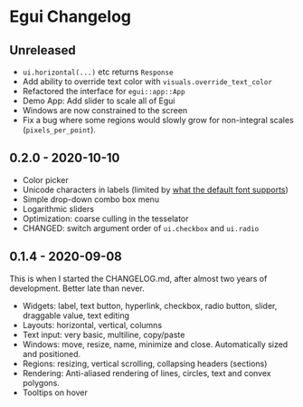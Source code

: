 # Egui Changelog

## Unreleased

* `ui.horizontal(...)` etc returns `Response`
* Add ability to override text color with `visuals.override_text_color`
* Refactored the interface for `egui::app::App`
* Demo App: Add slider to scale all of Egui
* Windows are now constrained to the screen
* Fix a bug where some regions would slowly grow for non-integral scales (`pixels_per_point`).

## 0.2.0 - 2020-10-10

* Color picker
* Unicode characters in labels (limited by [what the default font supports](https://fonts.google.com/specimen/Comfortaa#glyphs))
* Simple drop-down combo box menu
* Logarithmic sliders
* Optimization: coarse culling in the tesselator
* CHANGED: switch argument order of `ui.checkbox` and `ui.radio`

## 0.1.4 - 2020-09-08

This is when I started the CHANGELOG.md, after almost two years of development. Better late than never.

* Widgets: label, text button, hyperlink, checkbox, radio button, slider, draggable value, text editing
* Layouts: horizontal, vertical, columns
* Text input: very basic, multiline, copy/paste
* Windows: move, resize, name, minimize and close. Automatically sized and positioned.
* Regions: resizing, vertical scrolling, collapsing headers (sections)
* Rendering: Anti-aliased rendering of lines, circles, text and convex polygons.
* Tooltips on hover
